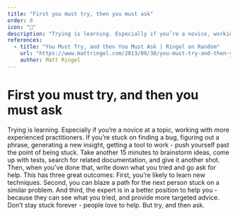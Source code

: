 ```yaml
---
title: "First you must try, then you must ask"
order: 8
icon: "🙋"
description: "Trying is learning. Especially if you’re a novice, working with more experienced colleagues. If you’re stuck on finding a bug, figuring out a phrase, generating an insight, getting a tool to work - push yourself just past the point of being stuck. Take another 15 minutes to brainstorm ideas, develop tests, look for docs, and give it another shot. After that, write down what you tried and go ask for help. This has three great outcomes: First, you’ll learn new techniques. Second, you'll blaze a path for someone stuck on a similar problem. And third, the expert can now help better: knowing what you tried leads to more targeted advice. Don’t stay stuck forever; people love to help. But try, and then ask."
references:
  - title: "You Must Try, and then You Must Ask | Ringel on Random"
    url: "https://www.mattringel.com/2013/09/30/you-must-try-and-then-you-must-ask/"
    author: Matt Ringel
---
```


# First you must try, and then you must ask

Trying is learning. Especially if you’re a novice at a topic, working with more experienced practitioners. If you’re stuck on finding a bug, figuring out a phrase, generating a new insight, getting a tool to work - push yourself past the point of being stuck. Take another 15 minutes to brainstorm ideas, come up with tests, search for related documentation, and give it another shot. Then, when you’ve done that, write down what you tried and go ask for help. This has three great outcomes: First, you’re likely to learn new techniques. Second, you can blaze a path for the next person stuck on a similar problem. And third, the expert is in a better position to help you - because they can see what you tried, and provide more targeted advice. Don’t stay stuck forever - people love to help. But try, and then ask.